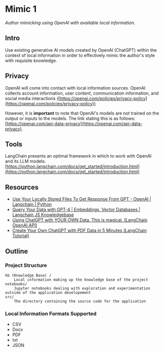 # Mimic 1
_Author mimicking using OpenAI with available local information._

## Intro
Use existing generative AI models created by OpenAI (ChatGPT) within the context of local information
in order to effectively mimic the author's style with requisite knowledge. 

## Privacy
OpenAI will come into contact with local information sources. 
OpenAI collects account information, user content, communication information, and social media interactions ([https://openai.com/policies/privacy-policy](https://openai.com/policies/privacy-policy))

However, it is **important** to note that OpenAI's models are not trained on the output or inputs to the models. 
The link stating this is as follows: [https://openai.com/api-data-privacy](https://openai.com/api-data-privacy).

## Tools
LangChain presents an optimal framework in which to work with OpenAI and its LLM models. 
[https://python.langchain.com/docs/get_started/introduction.html](https://python.langchain.com/docs/get_started/introduction.html)

## Resources 
- [Use Your Locally Stored Files To Get Response From GPT - OpenAI | Langchain | Python](https://youtu.be/NC1Ni9KS-rk?si=kFklvimKPrXVfcYy)
- [Query Your Data with GPT-4 | Embeddings, Vector Databases | Langchain JS Knowledgebase](https://youtu.be/jRnUPUTkZmU?si=Jn3xJ_QxXcsum87r)
- [Using ChatGPT with YOUR OWN Data. This is magical. (LangChain OpenAI API)](https://youtu.be/9AXP7tCI9PI?si=JHWz1gXPsrirzkx2)
- [Create Your Own ChatGPT with PDF Data in 5 Minutes (LangChain Tutorial)](https://youtu.be/au2WVVGUvc8?si=zIr2_AOj_-BUwIrL)


## Outline

### Project Structure
```
kb (Knowledge Base) /
    Local information making up the knowledge base of the project
notebooks/
    Jupyter notebooks dealing with exploration and experimentation outside of the application developement
src/
    The directory containing the source code for the application
```

### Local Information Formats Supported
- CSV
- Docx
- PDF
- txt
- JSON
